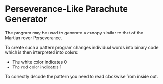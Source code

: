 # Perseverance-Like Parachute Generator
The program may be used to generate a canopy similar to that of the Martian rover Perseverance.  
  
To create such a pattern program changes individual words into binary code which is then interpreted into colors:   
* The white color indicates 0
* The red color indicates 1
<a/>
  
To correctly decode the pattern you need to read clockwise from inside out.
